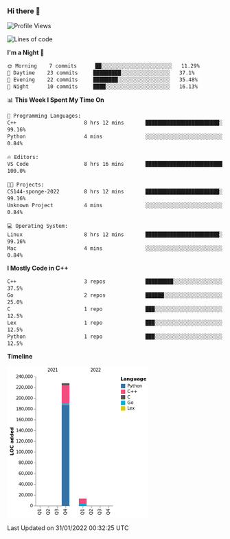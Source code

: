 ### Hi there 👋

<!--START_SECTION:waka-->
![Profile Views](http://img.shields.io/badge/Profile%20Views-2-blue)

![Lines of code](https://img.shields.io/badge/From%20Hello%20World%20I%27ve%20Written-241%20Thousand%20lines%20of%20code-blue)

**I'm a Night 🦉** 

```text
🌞 Morning    7 commits      ██░░░░░░░░░░░░░░░░░░░░░░░   11.29% 
🌆 Daytime    23 commits     █████████░░░░░░░░░░░░░░░░   37.1% 
🌃 Evening    22 commits     ████████░░░░░░░░░░░░░░░░░   35.48% 
🌙 Night      10 commits     ████░░░░░░░░░░░░░░░░░░░░░   16.13%

```


📊 **This Week I Spent My Time On** 

```text
💬 Programming Languages: 
C++                      8 hrs 12 mins       ████████████████████████░   99.16% 
Python                   4 mins              ░░░░░░░░░░░░░░░░░░░░░░░░░   0.84%

🔥 Editors: 
VS Code                  8 hrs 16 mins       █████████████████████████   100.0%

🐱‍💻 Projects: 
CS144-sponge-2022        8 hrs 12 mins       ████████████████████████░   99.16% 
Unknown Project          4 mins              ░░░░░░░░░░░░░░░░░░░░░░░░░   0.84%

💻 Operating System: 
Linux                    8 hrs 12 mins       ████████████████████████░   99.16% 
Mac                      4 mins              ░░░░░░░░░░░░░░░░░░░░░░░░░   0.84%

```

**I Mostly Code in C++** 

```text
C++                      3 repos             █████████░░░░░░░░░░░░░░░░   37.5% 
Go                       2 repos             ██████░░░░░░░░░░░░░░░░░░░   25.0% 
C                        1 repo              ███░░░░░░░░░░░░░░░░░░░░░░   12.5% 
Lex                      1 repo              ███░░░░░░░░░░░░░░░░░░░░░░   12.5% 
Python                   1 repo              ███░░░░░░░░░░░░░░░░░░░░░░   12.5%

```


**Timeline**

![Chart not found](https://raw.githubusercontent.com/h3n4l/h3n4l/main/charts/bar_graph.png) 


 Last Updated on 31/01/2022 00:32:25 UTC
<!--END_SECTION:waka-->

